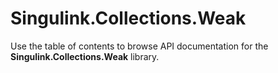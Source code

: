 # Singulink.Collections.Weak

Use the table of contents to browse API documentation for the **Singulink.Collections.Weak** library.